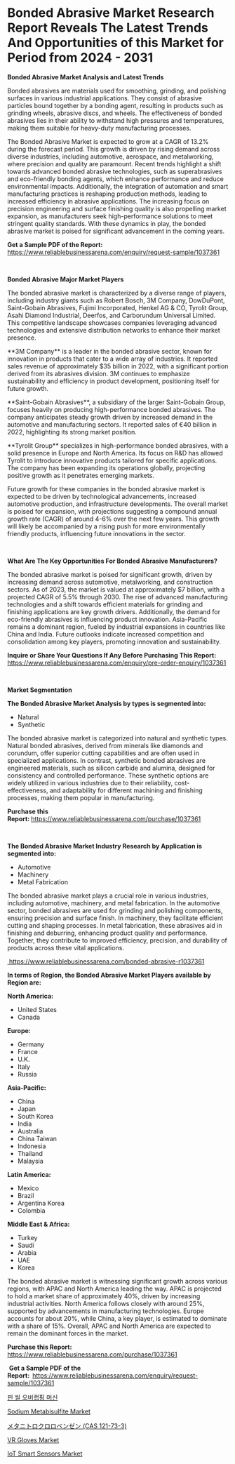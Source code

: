 <p><h1>Bonded Abrasive Market Research Report Reveals The Latest Trends And Opportunities of this Market for Period from 2024 - 2031</h1></p><p><strong>Bonded Abrasive Market Analysis and Latest Trends</strong></p>
<p><p>Bonded abrasives are materials used for smoothing, grinding, and polishing surfaces in various industrial applications. They consist of abrasive particles bound together by a bonding agent, resulting in products such as grinding wheels, abrasive discs, and wheels. The effectiveness of bonded abrasives lies in their ability to withstand high pressures and temperatures, making them suitable for heavy-duty manufacturing processes.</p><p>The Bonded Abrasive Market is expected to grow at a CAGR of 13.2% during the forecast period. This growth is driven by rising demand across diverse industries, including automotive, aerospace, and metalworking, where precision and quality are paramount. Recent trends highlight a shift towards advanced bonded abrasive technologies, such as superabrasives and eco-friendly bonding agents, which enhance performance and reduce environmental impacts. Additionally, the integration of automation and smart manufacturing practices is reshaping production methods, leading to increased efficiency in abrasive applications. The increasing focus on precision engineering and surface finishing quality is also propelling market expansion, as manufacturers seek high-performance solutions to meet stringent quality standards. With these dynamics in play, the bonded abrasive market is poised for significant advancement in the coming years.</p></p>
<p><strong>Get a Sample PDF of the Report:&nbsp;</strong> <a href="https://www.reliablebusinessarena.com/enquiry/request-sample/1037361">https://www.reliablebusinessarena.com/enquiry/request-sample/1037361</a></p>
<p>&nbsp;</p>
<p><strong>Bonded Abrasive Major Market Players</strong></p>
<p><p>The bonded abrasive market is characterized by a diverse range of players, including industry giants such as Robert Bosch, 3M Company, DowDuPont, Saint-Gobain Abrasives, Fujimi Incorporated, Henkel AG & CO, Tyrolit Group, Asahi Diamond Industrial, Deerfos, and Carborundum Universal Limited. This competitive landscape showcases companies leveraging advanced technologies and extensive distribution networks to enhance their market presence.</p><p>**3M Company** is a leader in the bonded abrasive sector, known for innovation in products that cater to a wide array of industries. It reported sales revenue of approximately $35 billion in 2022, with a significant portion derived from its abrasives division. 3M continues to emphasize sustainability and efficiency in product development, positioning itself for future growth.</p><p>**Saint-Gobain Abrasives**, a subsidiary of the larger Saint-Gobain Group, focuses heavily on producing high-performance bonded abrasives. The company anticipates steady growth driven by increased demand in the automotive and manufacturing sectors. It reported sales of €40 billion in 2022, highlighting its strong market position.</p><p>**Tyrolit Group** specializes in high-performance bonded abrasives, with a solid presence in Europe and North America. Its focus on R&D has allowed Tyrolit to introduce innovative products tailored for specific applications. The company has been expanding its operations globally, projecting positive growth as it penetrates emerging markets.</p><p>Future growth for these companies in the bonded abrasive market is expected to be driven by technological advancements, increased automotive production, and infrastructure developments. The overall market is poised for expansion, with projections suggesting a compound annual growth rate (CAGR) of around 4-6% over the next few years. This growth will likely be accompanied by a rising push for more environmentally friendly products, influencing future innovations in the sector.</p></p>
<p>&nbsp;</p>
<p><strong>What Are The Key Opportunities For Bonded Abrasive Manufacturers?</strong></p>
<p><p>The bonded abrasive market is poised for significant growth, driven by increasing demand across automotive, metalworking, and construction sectors. As of 2023, the market is valued at approximately $7 billion, with a projected CAGR of 5.5% through 2030. The rise of advanced manufacturing technologies and a shift towards efficient materials for grinding and finishing applications are key growth drivers. Additionally, the demand for eco-friendly abrasives is influencing product innovation. Asia-Pacific remains a dominant region, fueled by industrial expansions in countries like China and India. Future outlooks indicate increased competition and consolidation among key players, promoting innovation and sustainability.</p></p>
<p><strong>Inquire or Share Your Questions If Any Before Purchasing This Report:</strong> <a href="https://www.reliablebusinessarena.com/enquiry/pre-order-enquiry/1037361">https://www.reliablebusinessarena.com/enquiry/pre-order-enquiry/1037361</a></p>
<p>&nbsp;</p>
<p><strong>Market Segmentation</strong></p>
<p><strong>The Bonded Abrasive Market Analysis by types is segmented into:</strong></p>
<p><ul><li>Natural</li><li>Synthetic</li></ul></p>
<p><p>The bonded abrasive market is categorized into natural and synthetic types. Natural bonded abrasives, derived from minerals like diamonds and corundum, offer superior cutting capabilities and are often used in specialized applications. In contrast, synthetic bonded abrasives are engineered materials, such as silicon carbide and alumina, designed for consistency and controlled performance. These synthetic options are widely utilized in various industries due to their reliability, cost-effectiveness, and adaptability for different machining and finishing processes, making them popular in manufacturing.</p></p>
<p><strong>Purchase this Report:&nbsp;</strong><a href="https://www.reliablebusinessarena.com/purchase/1037361">https://www.reliablebusinessarena.com/purchase/1037361</a></p>
<p>&nbsp;</p>
<p><strong>The Bonded Abrasive Market Industry Research by Application is segmented into:</strong></p>
<p><ul><li>Automotive</li><li>Machinery</li><li>Metal Fabrication</li></ul></p>
<p><p>The bonded abrasive market plays a crucial role in various industries, including automotive, machinery, and metal fabrication. In the automotive sector, bonded abrasives are used for grinding and polishing components, ensuring precision and surface finish. In machinery, they facilitate efficient cutting and shaping processes. In metal fabrication, these abrasives aid in finishing and deburring, enhancing product quality and performance. Together, they contribute to improved efficiency, precision, and durability of products across these vital applications.</p></p>
<p><a href="https://www.reliablebusinessarena.com/bonded-abrasive-r1037361">&nbsp;https://www.reliablebusinessarena.com/bonded-abrasive-r1037361</a></p>
<p><strong>In terms of Region, the Bonded Abrasive Market Players available by Region are:</strong></p>
<p>
    <p> <strong> North America: </strong>
        <ul>
            <li>United States</li>
            <li>Canada</li>
        </ul>
        </p> 
    <p> <strong> Europe: </strong>
        <ul>
            <li>Germany</li>
            <li>France</li>
            <li>U.K.</li>
            <li>Italy</li>
            <li>Russia</li>
        </ul>
        </p> 
    <p> <strong> Asia-Pacific: </strong>
        <ul>
            <li>China</li>
            <li>Japan</li>
            <li>South Korea</li>
            <li>India</li>
            <li>Australia</li>
            <li>China Taiwan</li>
            <li>Indonesia</li>
            <li>Thailand</li>
            <li>Malaysia</li>
        </ul>
        </p> 
    <p> <strong> Latin America: </strong>
        <ul>
            <li>Mexico</li>
            <li>Brazil</li>
            <li>Argentina Korea</li>
            <li>Colombia</li>
        </ul>
        </p> 
    <p> <strong> Middle East & Africa: </strong>
        <ul>
            <li>Turkey</li>
            <li>Saudi</li>
            <li>Arabia</li>
            <li>UAE</li>
            <li>Korea</li>
        </ul>
    </p>
    </p>
<p><p>The bonded abrasive market is witnessing significant growth across various regions, with APAC and North America leading the way. APAC is projected to hold a market share of approximately 40%, driven by increasing industrial activities. North America follows closely with around 25%, supported by advancements in manufacturing technologies. Europe accounts for about 20%, while China, a key player, is estimated to dominate with a share of 15%. Overall, APAC and North America are expected to remain the dominant forces in the market.</p></p>
<p><strong>Purchase this Report: </strong><a href="https://www.reliablebusinessarena.com/purchase/1037361">https://www.reliablebusinessarena.com/purchase/1037361</a></p>
<p>&nbsp;<strong>Get a Sample PDF of the Report:&nbsp;&nbsp;</strong><a href="https://www.reliablebusinessarena.com/enquiry/request-sample/1037361">https://www.reliablebusinessarena.com/enquiry/request-sample/1037361</a></p>
<p><strong></strong></p>
<p><p><a href="https://medium.com/@rosamund8oilam/%EC%84%B8%EA%B3%84-fin-seal-overwrapping-machine-market-%EC%9D%80-2024%EC%97%90%EC%84%9C-2031%EB%A1%9C-%EC%97%B0%ED%8F%89%EA%B7%A0-%EC%A6%9D%EA%B0%80%EC%9C%A8%EC%9D%84-%EB%B3%B4%EC%9D%BC-%EA%B2%83%EC%9C%BC%EB%A1%9C-%EC%98%88%EC%83%81%EB%90%A9%EB%8B%88%EB%8B%A4-7a8708cac8e0">핀 씰 오버랩핑 머신</a></p><p><a href="https://issuu.com/reportprime-2/docs/sodium-metabisulfite-market-size-20_c3c62af815c61b">Sodium Metabisulfite Market</a></p><p><a href="https://medium.com/@mm14022023/meta-nitro-chloro-benzene-cas-121-73-3-16eac8cda1f0">メタニトロクロロベンゼン (CAS 121-73-3)</a></p><p><a href="https://www.linkedin.com/pulse/vr-gloves-market-outlook-complete-industry-analysis-2024-2031-mfouc?trackingId=HqatfVogSZWXR%2B1Y%2Br%2FNrw%3D%3D">VR Gloves Market</a></p><p><a href="https://medium.com/@christinabeck544/the-global-iot-smart-sensors-market-is-a-dynamic-and-growing-industry-71b4e7d5676c">IoT Smart Sensors Market</a></p></p>